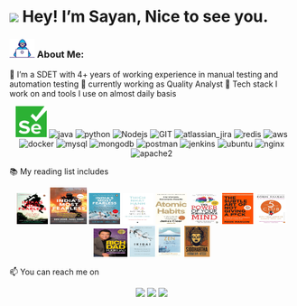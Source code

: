 # <img src="https://emojis.slackmojis.com/emojis/images/1531849430/4246/blob-sunglasses.gif?1531849430" width="30"/> Hey! I’m Sayan, Nice to see you.

### <img src="https://github.com/sayanmoulick/sayanmoulick/blob/main/Assets/Developer.gif" width="45" /> About Me:
👋 I’m a SDET with 4+ years of working experience in manual testing and automation testing
👀 currently working as Quality Analyst
💞️ Tech stack I work on and tools I use on almost daily basis
    <p align="center">
          <img src="https://github.com/sayanmoulick/sayanmoulick/blob/main/Assets/selenium.svg" alt="selenium" width="55" height="55"/>
          <img src="https://www.vectorlogo.zone/logos/java/java-icon.svg" alt="java" width="65" height="65"/> 
          <img src="https://www.vectorlogo.zone/logos/python/python-icon.svg" alt="python" width="55" height="55"/>
          <img src="https://www.vectorlogo.zone/logos/nodejs/nodejs-icon.svg" alt="Nodejs" width="55" height="55"/>
          <img src="https://www.vectorlogo.zone/logos/git-scm/git-scm-icon.svg" alt="GIT" width="55" height="55"/> 
          <img src="https://www.vectorlogo.zone/logos/atlassian_jira/atlassian_jira-icon.svg" alt="atlassian_jira" width="55" height="55"/>
          <img src="https://www.vectorlogo.zone/logos/redis/redis-icon.svg" alt="redis" width="55" height="55"/>
          <img src="https://www.vectorlogo.zone/logos/amazon_aws/amazon_aws-icon.svg" alt="aws" width="55" height="55"/>
          <img src="https://www.vectorlogo.zone/logos/docker/docker-official.svg" alt="docker" width="60" height="50"/>
          <img src="https://www.vectorlogo.zone/logos/mysql/mysql-icon.svg" alt="mysql" width="45" height="55"/>
          <img src="https://www.vectorlogo.zone/logos/mongodb/mongodb-icon.svg" alt="mongodb" width="45" height="55"/>
          <img src="https://www.vectorlogo.zone/logos/getpostman/getpostman-icon.svg" alt="postman" width="45" height="55"/>
          <img src="https://www.vectorlogo.zone/logos/jenkins/jenkins-icon.svg" alt="jenkins" width="45" height="55"/>
          <img src="https://www.vectorlogo.zone/logos/ubuntu/ubuntu-icon.svg" alt="ubuntu" width="45" height="55"/>
          <img src="https://www.vectorlogo.zone/logos/nginx/nginx-ar21.svg" alt="nginx" width="45" height="55"/>
          <img src="https://www.vectorlogo.zone/logos/apache/apache-official.svg" alt="apache2" width="45" height="55"/>
    </p>
📚 My reading list includes
  <p align="center">
          <img src="https://github.com/sayanmoulick/sayanmoulick/blob/main/Assets/books/71oOo5IiLPL._SL1500_.jpg" alt="IMF1" width="55" height="55"/>
          <img src="https://github.com/sayanmoulick/sayanmoulick/blob/main/Assets/books/81gOwPj3UfL._SL1500_.jpg" alt="IMF2" width="65" height="65"/> 
          <img src="https://github.com/sayanmoulick/sayanmoulick/blob/main/Assets/books/81w3TpO5zFL._SL1500_.jpg" alt="IMF3" width="55" height="55"/>
          <img src="https://github.com/sayanmoulick/sayanmoulick/blob/main/Assets/books/61yrVvmz0GL._SL1500_.jpg" alt="NMNL" width="55" height="55"/>
          <img src="https://github.com/sayanmoulick/sayanmoulick/blob/main/Assets/books/41vcjE5lIgL.jpg" alt="atomic_habits" width="55" height="55"/>
          <img src="https://github.com/sayanmoulick/sayanmoulick/blob/main/Assets/books/61jBLw5Bq9L._SL1400_.jpg" alt="TPOSM" width="55" height="55"/> 
          <img src="https://github.com/sayanmoulick/sayanmoulick/blob/main/Assets/books/71t4GuxLCuL._SL1500_.jpg" alt="NOFUXK" width="55" height="55"/>
          <img src="https://github.com/sayanmoulick/sayanmoulick/blob/main/Assets/books/618ZOX7UNNL._SL1400_.jpg" alt="5AMCLUB" width="55" height="55"/>
          <img src="https://github.com/sayanmoulick/sayanmoulick/blob/main/Assets/books/51ZR4oy+zvL.jpg" alt="RichDadPoorDad" width="60" height="50"/>
          <img src="https://github.com/sayanmoulick/sayanmoulick/blob/main/Assets/books/81l3rZK4lnL._SL1500_.jpg" alt="IKIGAI" width="45" height="55"/>
          <img src="https://github.com/sayanmoulick/sayanmoulick/blob/main/Assets/books/71HWrm777DL._SL1500_.jpg" alt="ZEN" width="45" height="55"/>
          <img src="https://github.com/sayanmoulick/sayanmoulick/blob/main/Assets/books/81-MC3EKTCL._SL1500_.jpg" alt="SIDDHARTHA" width="45" height="55"/>
    </p>
📫 You can reach me on
  <p align="center">
    <a target="_blank" href="https://sayanmoulick.github.io/"><img src="https://img.shields.io/badge/-WEB-FF4088?style=for-the-badge&logo=Hugo&logoColor=white"></img></a>	
    <a target="_blank" href="https://www.linkedin.com/in/sayan-moulick-b0185a109/"><img src="https://img.shields.io/badge/-LinkedIn-0077B5?style=for-the-badge&logo=Linkedin&logoColor=white"></img></a>
    <a target="_blank" href="mailto:sde.sayan@gmail.com"><img src="https://img.shields.io/badge/-Gmail-D14836?style=for-the-badge&logo=Gmail&logoColor=white"></img></a>
  </p>
